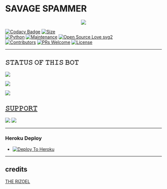 # SAVAGE SPAMMER

<p align="center">
  <img src="https://telegra.ph/file/a6ace69cac4c4443d6513.jpg">
</p>


[![Codacy Badge](https://api.codacy.com/project/badge/Grade/f7c51539e67b483bb8d7749acca51d3a)](https://app.codacy.com/gh/sameerpanthi/deadly-spam-bot?utm_source=github.com&utm_medium=referral&utm_content=sameerpanthi/deadly-spam-bot&utm_campaign=Badge_Grade_Settings)
[![Size](https://img.shields.io/github/repo-size/sameerpanthi/deadly-spam-bot?style=flat-square&color=green)](https://github.com/sameerpanthi/deadly-spam-bot/)   
[![Python](https://img.shields.io/badge/Python-v3.9-blue)](https://www.python.org/)
[![Maintenance](https://img.shields.io/badge/Maintained%3F-yes-green.svg)](https://github.com/sameerpanthi/deadly-spam-bot/graphs/commit-activity)
[![Open Source Love svg2](https://badges.frapsoft.com/os/v2/open-source.svg?v=103)](https://github.com/sameerpanthi/deadly-spam-bot)   
[![Contributors](https://img.shields.io/github/contributors/sameerpanthi/deadly-spam-bot?style=flat-square&color=green)](https://github.com/sameerpanthi/deadly-spam-bot/graphs/contributors)
[![PRs Welcome](https://img.shields.io/badge/PRs-welcome-brightgreen.svg?style=flat-square)](https://makeapullrequest.com)
[![License](https://img.shields.io/badge/License-AGPL-blue)](https://github.com/sameerpanthi/deadly-spam-bot/blob/main/LICENSE)

----

## 𝚂𝚃𝙰𝚃𝚄𝚂 𝙾𝙵 𝚃𝙷𝙸𝚂 𝙱𝙾𝚃 
<p align="left"><a href="https://github.com/sameerpanthi/deadly-spam-bot/network/members"><img src="https://img.shields.io/github/forks/sameerpanthi/deadly-spam-bot?label=Forks&logoColor=Black&style=social"></a><p align="left"><a href="https://github.com/sameerpanthi/deadly-spam-bot/stargazers"><img src="https://img.shields.io/github/stars/sameerpanthi/deadly-spam-bot?logoColor=Blue&style=social"></a><p align="left"><a href="https://github.com/sameerpanthi/deadly-spam-bot"></a><p align="left"><a href="https://github.com/sameerpanthi/deadly-spam-bot?"><img src="https://img.shields.io/github/last-commit/sameerpanthi/deadly-spam-bot?style=plastic"></

-------------------------------------------------

## 𝚂𝚄𝙿𝙿𝙾𝚁𝚃 
                          
<a href="https://t.me/savage_spam_bots"><img src="https://img.shields.io/badge/Join-SUPPORT%20GROUP-red.svg?logo=Telegram"></a>
<a href="https://t.me/savage_bot_updates"><img src="https://img.shields.io/badge/Join-SUPPORT%20CHANNEL-red.svg?logo=Telegram"></a>

-------------------------------------------------

### Heroku Deploy
  - [![Deploy To Heroku](https://www.herokucdn.com/deploy/button.svg)](https://github.com/Godfatherakkii/DEADLY-SPAMBOT/tree/Zaid)
-------------------------------------------------

## credits 


[THE RIZOEL](t.me/TheRiZoeL)
